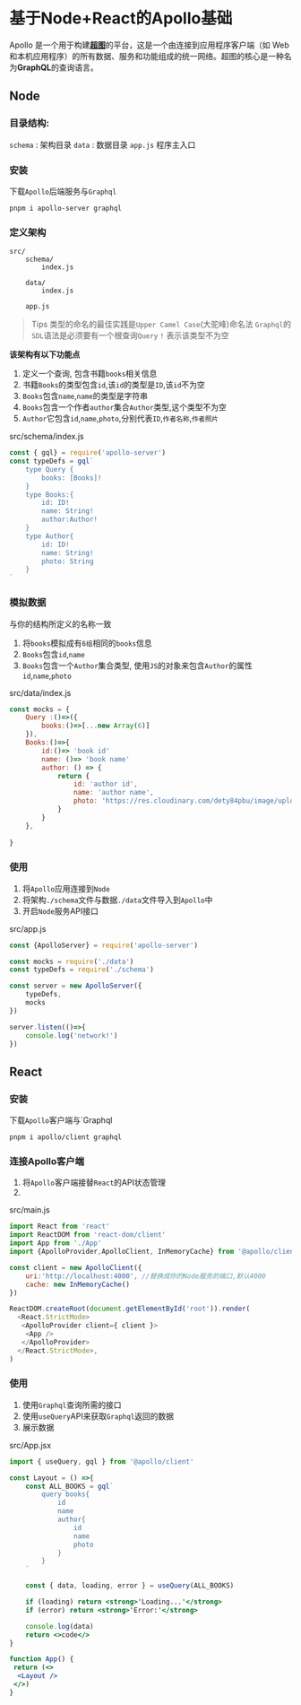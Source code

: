 # 基于Node+React的Apollo基础

Apollo 是一个用于构建[**超图**](https://www.apollographql.com/docs/intro/platform)的平台，这是一个由连接到应用程序客户端（如
Web
和本机应用程序）的所有数据、服务和功能组成的统一网络。超图的核心是一种名为**GraphQL**的查询语言。

## Node

### 目录结构:

`schema` : 架构目录
`data` : 数据目录
`app.js` 程序主入口

### 安装

下载`Apollo`后端服务与`Graphql`

```shell
pnpm i apollo-server graphql
```

### 定义架构

```
src/
	schema/
		index.js
		
	data/
		index.js
		
	app.js
```

> Tips
> 类型的命名的最佳实践是`Upper Camel Case`(大驼峰)命名法
> `Graphql`的`SDL`语法是必须要有一个根查询`Query`
> `!` 表示该类型不为空

**该架构有以下功能点**

1. 定义一个查询, 包含书籍`books`相关信息
2. 书籍`Books`的类型包含`id`,该`id`的类型是`ID`,该`id`不为空
3. `Books`包含`name`,`name`的类型是字符串
4. `Books`包含一个作者`author`集合`Author`类型,这个类型不为空
5. `Author`它包含`id`,`name`,`photo`,分别代表`ID`,`作者名称`,`作者照片`

src/schema/index.js

```js
const { gql} = require('apollo-server')
const typeDefs = gql`
	type Query {
		books: [Books]!
	}
	type Books:{
		id: ID!
		name: String!
		author:Author!
	}
	type Author{
		id: ID!
		name: String!
		photo: String
	}
`
```

### 模拟数据

与你的结构所定义的名称一致

1. 将`books`模拟成有`6组`相同的`books`信息
2. `Books`包含`id`,`name`
3. `Books`包含一个`Author`集合类型, 使用`JS`的对象来包含`Author`的属性`id`,`name`,`photo`

src/data/index.js

```js
const mocks = {
	Query :()=>({
		books:()=>[...new Array(6)]
	}),
	Books:()=>{
		id:()=> 'book id'
		name: ()=> 'book name'
		author: () => {
			return {
				id: 'author id',
				name: 'author name',
				photo: 'https://res.cloudinary.com/dety84pbu/image/upload/v1606816219/kitty-veyron-sm_mctf3c.jpg'
			}
		}
	},
	
} 
```

### 使用

1. 将`Apollo`应用连接到`Node`
2. 将架构`./schema`文件与数据`./data`文件导入到`Apollo`中
3. 开启`Node`服务API接口

src/app.js

```js
const {ApolloServer} = require('apollo-server')

const mocks = require('./data')
const typeDefs = require('./schema')

const server = new ApolloServer({
	typeDefs,
	mocks
})

server.listen(()=>{
	console.log('network!')
})
```

## React

### 安装

下载`Apollo`客户端与`Graphql

```shell
pnpm i apollo/client graphql
```

### 连接Apollo客户端

1. 将`Apollo`客户端接替`React`的API状态管理
2.

src/main.js

```js
import React from 'react'  
import ReactDOM from 'react-dom/client'  
import App from './App'
import {ApolloProvider,ApolloClient, InMemoryCache} from '@apollo/client'

const client = new ApolloClient({
	uri:'http://localhost:4000', //替换成你的Node服务的端口,默认4000
	cache: new InMemoryCache()
})

ReactDOM.createRoot(document.getElementById('root')).render(  
  <React.StrictMode>  
   <ApolloProvider client={ client }>  
    <App />  
   </ApolloProvider>  
  </React.StrictMode>,  
)
```

### 使用

1. 使用`Graphql`查询所需的接口
2. 使用`useQuery`API来获取`Graphql`返回的数据
3. 展示数据

src/App.jsx

```jsx
import { useQuery, gql } from '@apollo/client'

const Layout = () =>{
	const ALL_BOOKS = gql`
		query books{
			id
			name
			author{
				id
				name
				photo
			}
		}
	`

	const { data, loading, error } = useQuery(ALL_BOOKS)

	if (loading) return <strong>'Loading...'</strong>
	if (error) return <strong>'Error:'</strong>

	console.log(data)
	return <>code</>
}

function App() {  
 return (<>  
  <Layout />  
 </>)  
}
```

